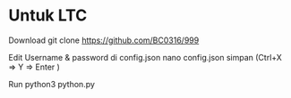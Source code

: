 # Untuk LTC 
Download
git clone https://github.com/BC0316/999

Edit Username & password di config.json
nano config.json
simpan (Ctrl+X => Y => Enter )

Run
python3 python.py
